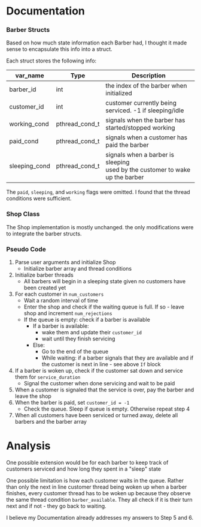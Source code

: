 # Documentation

### Barber Structs

Based on how much state information each Barber had, I thought it 
made sense to encapsulate this info into a struct.

Each struct stores the following info:

| var_name | Type | Description |
| ----------- | ----------- |----------- |
| barber_id | int | the index of the barber when initialized |
| customer_id | int | customer currently being serviced. -1 if sleeping/idle |
| working_cond | pthread_cond_t | signals when the barber has started/stopped working |
| paid_cond | pthread_cond_t | signals when a customer has paid the barber |
| sleeping_cond | pthread_cond_t | signals when a barber is sleeping <br > used by the customer to wake up the barber |

The `paid`, `sleeping`, and `working` flags were omitted. I found that
the thread conditions were sufficient.

### Shop Class
The Shop implementation is mostly unchanged. the only modifications were to integrate the barber structs.

### Pseudo Code
1. Parse user arguments and initialize Shop
   * Initialize barber array and thread conditions
2. Initialize barber threads
   * All barbers will begin in a sleeping state given no customers have been created yet
3. For each customer in `num_customers`
   * Wait a random interval of time
   * Enter the shop and check if the waiting queue is full. If so - leave shop and increment `num_rejections`
   * If the queue is empty: check if a barber is available
        * If a barber is available:
            * wake them and update their `customer_id`
            * wait until they finish servicing
        * Else:
            * Go to the end of the queue
            * While waiting: if a barber signals that they are available and 
              if the customer is next in line - see above `If` block
4. If a barber is woken up, check if the customer sat down and service them for `service_duration`
   * Signal the customer when done servicing and wait to be paid
5. When a customer is signaled that the service is over, pay the barber and leave the shop
6. When the barber is paid, set `customer_id = -1`
   * Check the queue. Sleep if queue is empty. Otherwise repeat step 4
7. When all customers have been serviced or turned away, delete all barbers and the barber array
    
# Analysis

One possible extension would be for each barber to keep track of 
customers serviced and how long they spent in a "sleep" state

One possible limitation is how each customer waits in the queue. Rather than
only the next in line customer thread being woken up when a barber finishes,
every customer thread has to be woken up because they observe the
same thread condition `barber_available`. They all check if it is their turn next and
if not - they go back to waiting.

I believe my Documentation already addresses my answers to Step 5 and 6.
